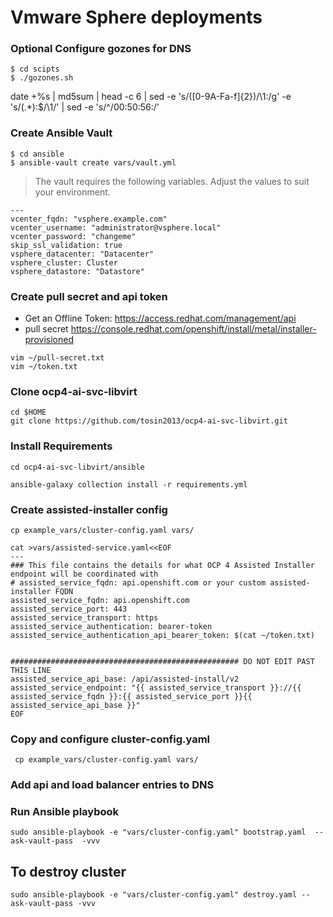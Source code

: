 # Vmware Sphere deployments

### Optional Configure gozones for DNS
```
$ cd scipts
$ ./gozones.sh
```


date +%s | md5sum | head -c 6 | sed -e 's/\([0-9A-Fa-f]\{2\}\)/\1:/g' -e 's/\(.*\):$/\1/' | sed -e 's/^/00:50:56:/'

### Create Ansible Vault
```
$ cd ansible 
$ ansible-vault create vars/vault.yml
```

> The vault requires the following variables. Adjust the values to suit your environment.
```
---
vcenter_fqdn: "vsphere.example.com"
vcenter_username: "administrator@vsphere.local"
vcenter_password: "changeme"
skip_ssl_validation: true
vsphere_datacenter: "Datacenter"
vsphere_cluster: Cluster
vsphere_datastore: "Datastore"
```

### Create pull secret and api token
* Get an Offline Token: https://access.redhat.com/management/api
* pull secret https://console.redhat.com/openshift/install/metal/installer-provisioned
```
vim ~/pull-secret.txt
vim ~/token.txt
```

### Clone ocp4-ai-svc-libvirt
```
cd $HOME
git clone https://github.com/tosin2013/ocp4-ai-svc-libvirt.git
```

### Install Requirements 
```
cd ocp4-ai-svc-libvirt/ansible

ansible-galaxy collection install -r requirements.yml
```

### Create assisted-installer config
```
cp example_vars/cluster-config.yaml vars/

cat >vars/assisted-service.yaml<<EOF
---
### This file contains the details for what OCP 4 Assisted Installer endpoint will be coordinated with
# assisted_service_fqdn: api.openshift.com or your custom assisted-installer FQDN
assisted_service_fqdn: api.openshift.com
assisted_service_port: 443
assisted_service_transport: https
assisted_service_authentication: bearer-token
assisted_service_authentication_api_bearer_token: $(cat ~/token.txt)


################################################### DO NOT EDIT PAST THIS LINE
assisted_service_api_base: /api/assisted-install/v2
assisted_service_endpoint: "{{ assisted_service_transport }}://{{ assisted_service_fqdn }}:{{ assisted_service_port }}{{ assisted_service_api_base }}"
EOF
```

### Copy and configure cluster-config.yaml
```
 cp example_vars/cluster-config.yaml vars/
```

### Add api and load balancer entries to DNS

### Run Ansible playbook 
```
sudo ansible-playbook -e "vars/cluster-config.yaml" bootstrap.yaml  --ask-vault-pass  -vvv
```

## To destroy cluster 
```
sudo ansible-playbook -e "vars/cluster-config.yaml" destroy.yaml --ask-vault-pass -vvv
```
